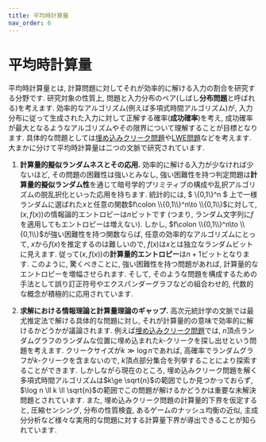 ```yaml
---
title: 平均時計算量
nav_order: 6
---
```


# 平均時計算量

平均時計算量とは, 計算問題に対してそれが効率的に解ける入力の割合を研究する分野です.
研究対象の性質上, 問題と入力分布のペア(しばし**分布問題**と呼ばれる)を考えます.
効率的なアルゴリズム(例えば多項式時間アルゴリズム)が, 入力分布に従って生成された入力に対して正解する確率(**成功確率**)を考え, 成功確率が最大となるようなアルゴリズムやその限界について理解することが目標となります.
具体的な問題としては[埋め込みクリーク問題](../planted_clique/index.md)や[LWE問題](../learning_with_error/)などを考えます.
大まかに分けて平均時計算量は二つの文脈で研究されています.

1. **計算量的擬似ランダムネスとその応用.**
効率的に解ける入力が少なければ少ないほど, その問題の困難性は強いとみなし, 強い困難性を持つ判定問題は**計算量的擬似ランダム性**を通じて暗号学的プリミティブの構成や乱択アルゴリズムの脱乱択化といった応用を持ちます.
統計的には, $ \\{0,1\\}^n $ 上で一様ランダムに選ばれた$x$と任意の関数$f\colon \\{0,1\\}^n\to \\{0,1\\}$に対して, $(x,f(x))$の情報論的エントロピーは$n$ビットです (つまり, ランダム文字列に$f$を適用してもエントロピーは増えない).
しかし, $f\colon \\{0,1\\}^n\to \\{0,1\\}$が強い困難性を持つ関数ならば, 任意の効率的なアルゴリズムにとって, $x$から$f(x)$を推定するのは難しいので, $f(x)$は$x$とは独立なランダムビットに見えます. 従って$(x,f(x))$の**計算量的エントロピー**は$n+1$ビットとなります.
このように, 驚くべきことに, 強い困難性を持つ問題があれば, 計算量的なエントロピーを増幅させられます.
そして, そのような問題を構成するための手法として誤り訂正符号やエクスパンダーグラフなどの組合わせ的, 代数的な概念が積極的に応用されています.




1. **求解における情報理論と計算量理論のギャップ.**
高次元統計学の文脈では最尤推定法で解ける具体的な問題に対し, それが計算量的の意味で効率的に解けるかどうかが議論されます.
例えば[埋め込みクリーク問題](../planted_clique/index.md)では, $n$頂点ランダムグラフのランダムな位置に埋め込まれた$k$-クリークを探し出せという問題を考えます.
クリークサイズが$k\gg \log n$であれば, 高確率でランダムグラフが$k$-クリークを含まないので, $k$頂点部分集合を列挙することにより探索することができます.
しかしながら現在のところ, 埋め込みクリーク問題を解く多項式時間アルゴリズムは$k\ge \sqrt{n}$の範囲でしか見つかっておらず, $\log n \ll k \ll \sqrt{n}$の範囲でこの問題が解けるかどうかは重要な未解決問題とされています.
また, 埋め込みクリーク問題の計算量的下界を仮定すると, 圧縮センシング, 分布の性質検査, あるゲームのナッシュ均衡の近似, 主成分分析など様々な実用的な問題に対する計算量下界が導出できることが知られています.